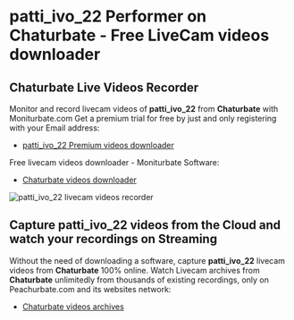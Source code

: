 # patti_ivo_22 Performer on Chaturbate - Free LiveCam videos downloader

## Chaturbate Live Videos Recorder

Monitor and record livecam videos of **patti_ivo_22** from **Chaturbate** with Moniturbate.com
Get a premium trial for free by just and only registering with your Email address:
* [patti_ivo_22 Premium videos downloader](https://moniturbate.com/request-demo-licence-key.html)

Free livecam videos downloader - Moniturbate Software:
* [Chaturbate videos downloader](https://moniturbate.com/moniturbate-download-software.html)

![patti_ivo_22 livecam videos recorder](https://peachurnet.com/templates/moniturbate-software.png)


## Capture patti_ivo_22 videos from the Cloud and watch your recordings on Streaming

Without the need of downloading a software, capture **patti_ivo_22** livecam videos from **Chaturbate** 100% online.
Watch Livecam archives from **Chaturbate** unlimitedly from thousands of existing recordings, only on Peachurbate.com and its websites network:
* [Chaturbate videos archives](https://peachurnet.com/)